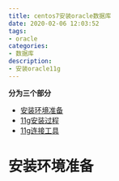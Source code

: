 ```yaml
---
title: centos7安装oracle数据库
date: 2020-02-06 12:03:52
tags:
- oracle
categories:
- 数据库
description:
- 安装oracle11g
---
```


**分为三个部分**

* [安装环境准备](#安装环境准备)
* [11g安装过程](#11g安装过程)
* [11g连接工具](11g连接工具)
<!--more-->

# 安装环境准备

